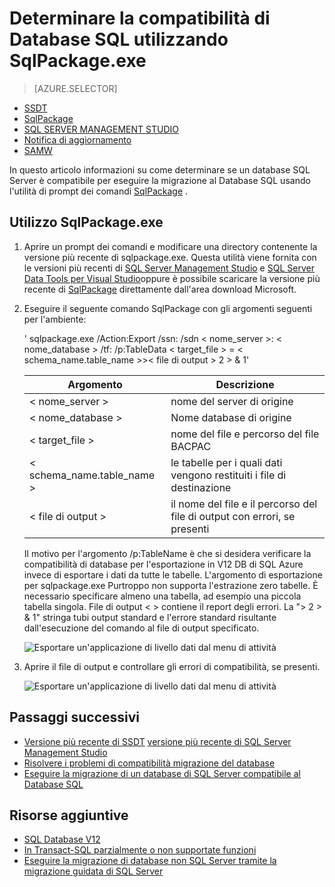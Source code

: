 <properties
   pageTitle="Determinare la compatibilità di Database SQL utilizzando SqlPackage.exe | Microsoft Azure"
   description="Microsoft Database SQL di Azure, la migrazione del database, la compatibilità del Database di SQL, SqlPackage"
   services="sql-database"
   documentationCenter=""
   authors="CarlRabeler"
   manager="jhubbard"
   editor=""/>

<tags
   ms.service="sql-database"
   ms.devlang="NA"
   ms.topic="article"
   ms.tgt_pltfrm="NA"
   ms.workload="sqldb-migrate"
   ms.date="08/24/2016"
   ms.author="carlrab"/>

# <a name="determine-sql-database-compatibility-using-sqlpackageexe"></a>Determinare la compatibilità di Database SQL utilizzando SqlPackage.exe

> [AZURE.SELECTOR]
- [SSDT](sql-database-cloud-migrate-fix-compatibility-issues-ssdt.md)
- [SqlPackage](sql-database-cloud-migrate-determine-compatibility-sqlpackage.md)
- [SQL SERVER MANAGEMENT STUDIO](sql-database-cloud-migrate-determine-compatibility-ssms.md)
- [Notifica di aggiornamento](http://www.microsoft.com/download/details.aspx?id=48119)
- [SAMW](sql-database-cloud-migrate-fix-compatibility-issues.md)

In questo articolo informazioni su come determinare se un database SQL Server è compatibile per eseguire la migrazione al Database SQL usando l'utilità di prompt dei comandi [SqlPackage](https://msdn.microsoft.com/library/hh550080.aspx) .

## <a name="using-sqlpackageexe"></a>Utilizzo SqlPackage.exe

1. Aprire un prompt dei comandi e modificare una directory contenente la versione più recente di sqlpackage.exe. Questa utilità viene fornita con le versioni più recenti di [SQL Server Management Studio](https://msdn.microsoft.com/library/mt238290.aspx) e [SQL Server Data Tools per Visual Studio](https://msdn.microsoft.com/library/mt204009.aspx)oppure è possibile scaricare la versione più recente di [SqlPackage](https://www.microsoft.com/en-us/download/details.aspx?id=53876) direttamente dall'area download Microsoft.
2. Eseguire il seguente comando SqlPackage con gli argomenti seguenti per l'ambiente:

    ' sqlpackage.exe /Action:Export /ssn: /sdn < nome_server >: < nome_database > /tf: /p:TableData < target_file > = < schema_name.table_name >>< file di output > 2 > & 1'

  	| Argomento  | Descrizione  |
  	|---|---|
  	| < nome_server >  | nome del server di origine  |
  	| < nome_database >  | Nome database di origine  |
  	| < target_file >  | nome del file e percorso del file BACPAC  |
  	| < schema_name.table_name >  | le tabelle per i quali dati vengono restituiti i file di destinazione  |
  	| < file di output >  | il nome del file e il percorso del file di output con errori, se presenti  |

    Il motivo per l'argomento /p:TableName è che si desidera verificare la compatibilità di database per l'esportazione in V12 DB di SQL Azure invece di esportare i dati da tutte le tabelle. L'argomento di esportazione per sqlpackage.exe Purtroppo non supporta l'estrazione zero tabelle. È necessario specificare almeno una tabella, ad esempio una piccola tabella singola. File di output < > contiene il report degli errori. La "> 2 > & 1" stringa tubi output standard e l'errore standard risultante dall'esecuzione del comando al file di output specificato.

    ![Esportare un'applicazione di livello dati dal menu di attività](./media/sql-database-cloud-migrate/TestForCompatibilityUsingSQLPackage01.png)

3. Aprire il file di output e controllare gli errori di compatibilità, se presenti. 

    ![Esportare un'applicazione di livello dati dal menu di attività](./media/sql-database-cloud-migrate/TestForCompatibilityUsingSQLPackage02.png)

## <a name="next-steps"></a>Passaggi successivi

- [Versione più recente di SSDT](https://msdn.microsoft.com/library/mt204009.aspx)
[versione più recente di SQL Server Management Studio](https://msdn.microsoft.com/library/mt238290.aspx)
- [Risolvere i problemi di compatibilità migrazione del database](sql-database-cloud-migrate.md#fix-database-migration-compatibility-issues)
- [Eseguire la migrazione di un database di SQL Server compatibile al Database SQL](sql-database-cloud-migrate.md#migrate-a-compatible-sql-server-database-to-sql-database)

## <a name="additional-resources"></a>Risorse aggiuntive

- [SQL Database V12](sql-database-v12-whats-new.md)
- [In Transact-SQL parzialmente o non supportate funzioni](sql-database-transact-sql-information.md)
- [Eseguire la migrazione di database non SQL Server tramite la migrazione guidata di SQL Server](http://blogs.msdn.com/b/ssma/)
